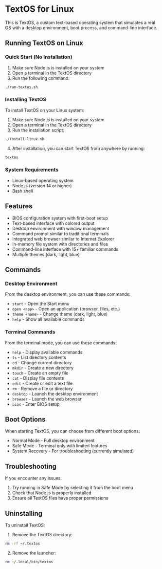 # TextOS for Linux

This is TextOS, a custom text-based operating system that simulates a real OS with a desktop environment, boot process, and command-line interface.

## Running TextOS on Linux

### Quick Start (No Installation)

1. Make sure Node.js is installed on your system
2. Open a terminal in the TextOS directory
3. Run the following command:

```bash
./run-textos.sh
```

### Installing TextOS

To install TextOS on your Linux system:

1. Make sure Node.js is installed on your system
2. Open a terminal in the TextOS directory
3. Run the installation script:

```bash
./install-linux.sh
```

4. After installation, you can start TextOS from anywhere by running:

```bash
textos
```

### System Requirements

- Linux-based operating system
- Node.js (version 14 or higher)
- Bash shell

## Features

- BIOS configuration system with first-boot setup
- Text-based interface with colored output
- Desktop environment with window management
- Command prompt similar to traditional terminals
- Integrated web browser similar to Internet Explorer
- In-memory file system with directories and files
- Command-line interface with 15+ familiar commands
- Multiple themes (dark, light, blue)

## Commands

### Desktop Environment

From the desktop environment, you can use these commands:
- `start` - Open the Start menu
- `open <app>` - Open an application (browser, files, etc.)
- `theme <name>` - Change theme (dark, light, blue)
- `help` - Show all available commands

### Terminal Commands

From the terminal mode, you can use these commands:
- `help` - Display available commands
- `ls` - List directory contents
- `cd` - Change current directory
- `mkdir` - Create a new directory
- `touch` - Create an empty file
- `cat` - Display file contents
- `edit` - Create or edit a text file
- `rm` - Remove a file or directory
- `desktop` - Launch the desktop environment
- `browser` - Launch the web browser
- `bios` - Enter BIOS setup

## Boot Options

When starting TextOS, you can choose from different boot options:
- Normal Mode - Full desktop environment
- Safe Mode - Terminal only with limited features
- System Recovery - For troubleshooting (currently simulated)

## Troubleshooting

If you encounter any issues:

1. Try running in Safe Mode by selecting it from the boot menu
2. Check that Node.js is properly installed
3. Ensure all TextOS files have proper permissions

## Uninstalling

To uninstall TextOS:

1. Remove the TextOS directory:
```bash
rm -rf ~/.textos
```

2. Remove the launcher:
```bash
rm ~/.local/bin/textos
```